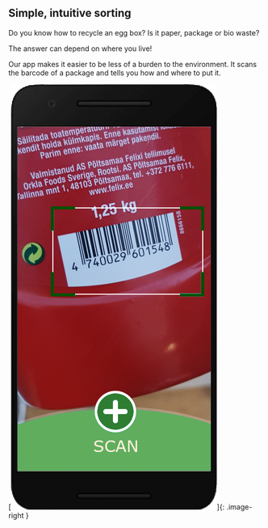
## Simple, intuitive sorting
Do you know how to recycle an egg box?
Is it paper, package or bio waste?

The answer can depend on where you live!

Our app makes it easier to be less of a burden to the environment.
It scans the barcode of a package and tells you how and where to put it.

<style type="text/css">
.image-right {
  display: block;
  margin-left: auto;
  margin-right: auto;
  float: right;
}
</style>
[![Preview](/assets/androidFrameScan.png)]{: .image-right }
